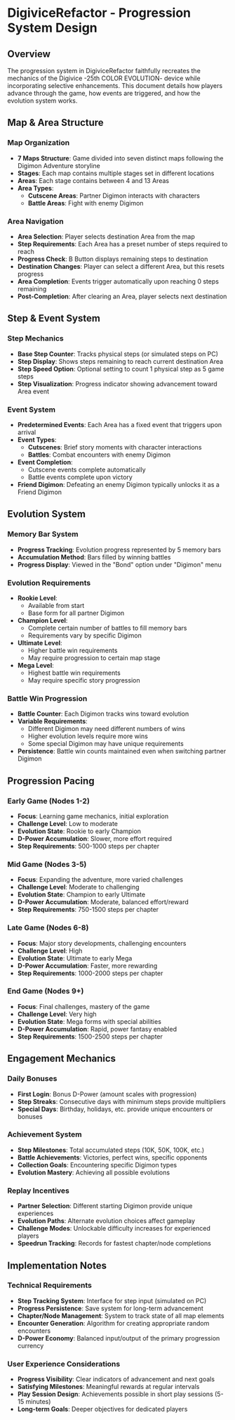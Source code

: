 # DigiviceRefactor - Progression System Design

## Overview

The progression system in DigiviceRefactor faithfully recreates the mechanics of the Digivice -25th COLOR EVOLUTION- device while incorporating selective enhancements. This document details how players advance through the game, how events are triggered, and how the evolution system works.

## Map & Area Structure

### Map Organization
- **7 Maps Structure**: Game divided into seven distinct maps following the Digimon Adventure storyline
- **Stages**: Each map contains multiple stages set in different locations
- **Areas**: Each stage contains between 4 and 13 Areas
- **Area Types**:
  - **Cutscene Areas**: Partner Digimon interacts with characters
  - **Battle Areas**: Fight with enemy Digimon

### Area Navigation
- **Area Selection**: Player selects destination Area from the map
- **Step Requirements**: Each Area has a preset number of steps required to reach
- **Progress Check**: B Button displays remaining steps to destination
- **Destination Changes**: Player can select a different Area, but this resets progress
- **Area Completion**: Events trigger automatically upon reaching 0 steps remaining
- **Post-Completion**: After clearing an Area, player selects next destination

## Step & Event System

### Step Mechanics
- **Base Step Counter**: Tracks physical steps (or simulated steps on PC)
- **Step Display**: Shows steps remaining to reach current destination Area
- **Step Speed Option**: Optional setting to count 1 physical step as 5 game steps
- **Step Visualization**: Progress indicator showing advancement toward Area event

### Event System
- **Predetermined Events**: Each Area has a fixed event that triggers upon arrival
- **Event Types**:
  - **Cutscenes**: Brief story moments with character interactions
  - **Battles**: Combat encounters with enemy Digimon
- **Event Completion**: 
  - Cutscene events complete automatically
  - Battle events complete upon victory
- **Friend Digimon**: Defeating an enemy Digimon typically unlocks it as a Friend Digimon

## Evolution System

### Memory Bar System
- **Progress Tracking**: Evolution progress represented by 5 memory bars
- **Accumulation Method**: Bars filled by winning battles
- **Progress Display**: Viewed in the "Bond" option under "Digimon" menu

### Evolution Requirements
- **Rookie Level**: 
  - Available from start
  - Base form for all partner Digimon
- **Champion Level**:
  - Complete certain number of battles to fill memory bars
  - Requirements vary by specific Digimon
- **Ultimate Level**:
  - Higher battle win requirements
  - May require progression to certain map stage
- **Mega Level**:
  - Highest battle win requirements
  - May require specific story progression

### Battle Win Progression
- **Battle Counter**: Each Digimon tracks wins toward evolution
- **Variable Requirements**:
  - Different Digimon may need different numbers of wins
  - Higher evolution levels require more wins
  - Some special Digimon may have unique requirements
- **Persistence**: Battle win counts maintained even when switching partner Digimon

## Progression Pacing

### Early Game (Nodes 1-2)
- **Focus**: Learning game mechanics, initial exploration
- **Challenge Level**: Low to moderate
- **Evolution State**: Rookie to early Champion
- **D-Power Accumulation**: Slower, more effort required
- **Step Requirements**: 500-1000 steps per chapter

### Mid Game (Nodes 3-5)
- **Focus**: Expanding the adventure, more varied challenges
- **Challenge Level**: Moderate to challenging
- **Evolution State**: Champion to early Ultimate
- **D-Power Accumulation**: Moderate, balanced effort/reward
- **Step Requirements**: 750-1500 steps per chapter

### Late Game (Nodes 6-8)
- **Focus**: Major story developments, challenging encounters
- **Challenge Level**: High
- **Evolution State**: Ultimate to early Mega
- **D-Power Accumulation**: Faster, more rewarding
- **Step Requirements**: 1000-2000 steps per chapter

### End Game (Nodes 9+)
- **Focus**: Final challenges, mastery of the game
- **Challenge Level**: Very high
- **Evolution State**: Mega forms with special abilities
- **D-Power Accumulation**: Rapid, power fantasy enabled
- **Step Requirements**: 1500-2500 steps per chapter

## Engagement Mechanics

### Daily Bonuses
- **First Login**: Bonus D-Power (amount scales with progression)
- **Step Streaks**: Consecutive days with minimum steps provide multipliers
- **Special Days**: Birthday, holidays, etc. provide unique encounters or bonuses

### Achievement System
- **Step Milestones**: Total accumulated steps (10K, 50K, 100K, etc.)
- **Battle Achievements**: Victories, perfect wins, specific opponents
- **Collection Goals**: Encountering specific Digimon types
- **Evolution Mastery**: Achieving all possible evolutions

### Replay Incentives
- **Partner Selection**: Different starting Digimon provide unique experiences
- **Evolution Paths**: Alternate evolution choices affect gameplay
- **Challenge Modes**: Unlockable difficulty increases for experienced players
- **Speedrun Tracking**: Records for fastest chapter/node completions

## Implementation Notes

### Technical Requirements
- **Step Tracking System**: Interface for step input (simulated on PC)
- **Progress Persistence**: Save system for long-term advancement
- **Chapter/Node Management**: System to track state of all map elements
- **Encounter Generation**: Algorithm for creating appropriate random encounters
- **D-Power Economy**: Balanced input/output of the primary progression currency

### User Experience Considerations
- **Progress Visibility**: Clear indicators of advancement and next goals
- **Satisfying Milestones**: Meaningful rewards at regular intervals
- **Play Session Design**: Achievements possible in short play sessions (5-15 minutes)
- **Long-term Goals**: Deeper objectives for dedicated players
